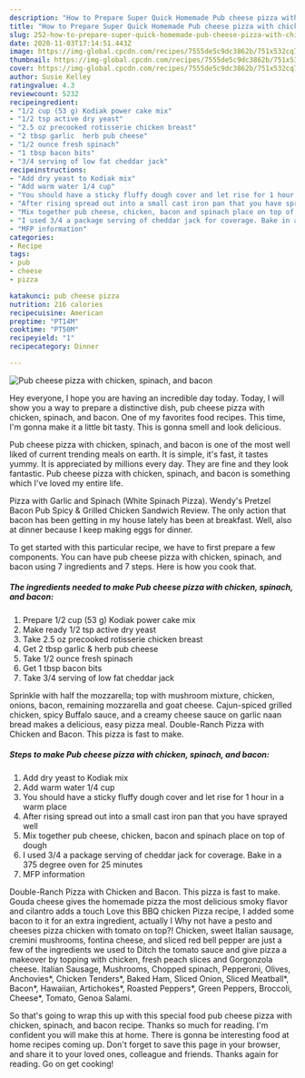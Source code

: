 ```yaml
---
description: "How to Prepare Super Quick Homemade Pub cheese pizza with chicken, spinach, and bacon"
title: "How to Prepare Super Quick Homemade Pub cheese pizza with chicken, spinach, and bacon"
slug: 252-how-to-prepare-super-quick-homemade-pub-cheese-pizza-with-chicken-spinach-and-bacon
date: 2020-11-03T17:14:51.443Z
image: https://img-global.cpcdn.com/recipes/7555de5c9dc3862b/751x532cq70/pub-cheese-pizza-with-chicken-spinach-and-bacon-recipe-main-photo.jpg
thumbnail: https://img-global.cpcdn.com/recipes/7555de5c9dc3862b/751x532cq70/pub-cheese-pizza-with-chicken-spinach-and-bacon-recipe-main-photo.jpg
cover: https://img-global.cpcdn.com/recipes/7555de5c9dc3862b/751x532cq70/pub-cheese-pizza-with-chicken-spinach-and-bacon-recipe-main-photo.jpg
author: Susie Kelley
ratingvalue: 4.3
reviewcount: 5232
recipeingredient:
- "1/2 cup (53 g) Kodiak power cake mix"
- "1/2 tsp active dry yeast"
- "2.5 oz precooked rotisserie chicken breast"
- "2 tbsp garlic  herb pub cheese"
- "1/2 ounce fresh spinach"
- "1 tbsp bacon bits"
- "3/4 serving of low fat cheddar jack"
recipeinstructions:
- "Add dry yeast to Kodiak mix"
- "Add warm water 1/4 cup"
- "You should have a sticky fluffy dough cover and let rise for 1 hour in a warm place"
- "After rising spread out into a small cast iron pan that you have sprayed well"
- "Mix together pub cheese, chicken, bacon and spinach place on top of dough"
- "I used 3/4 a package serving of cheddar jack for coverage. Bake in a 375 degree oven for 25 minutes"
- "MFP information"
categories:
- Recipe
tags:
- pub
- cheese
- pizza

katakunci: pub cheese pizza 
nutrition: 216 calories
recipecuisine: American
preptime: "PT14M"
cooktime: "PT50M"
recipeyield: "1"
recipecategory: Dinner

---
```



![Pub cheese pizza with chicken, spinach, and bacon](https://img-global.cpcdn.com/recipes/7555de5c9dc3862b/751x532cq70/pub-cheese-pizza-with-chicken-spinach-and-bacon-recipe-main-photo.jpg)

Hey everyone, I hope you are having an incredible day today. Today, I will show you a way to prepare a distinctive dish, pub cheese pizza with chicken, spinach, and bacon. One of my favorites food recipes. This time, I'm gonna make it a little bit tasty. This is gonna smell and look delicious.

Pub cheese pizza with chicken, spinach, and bacon is one of the most well liked of current trending meals on earth. It is simple, it's fast, it tastes yummy. It is appreciated by millions every day. They are fine and they look fantastic. Pub cheese pizza with chicken, spinach, and bacon is something which I've loved my entire life.

Pizza with Garlic and Spinach (White Spinach Pizza). Wendy&#39;s Pretzel Bacon Pub Spicy &amp; Grilled Chicken Sandwich Review. The only action that bacon has been getting in my house lately has been at breakfast. Well, also at dinner because I keep making eggs for dinner.


To get started with this particular recipe, we have to first prepare a few components. You can have pub cheese pizza with chicken, spinach, and bacon using 7 ingredients and 7 steps. Here is how you cook that.

<!--inarticleads1-->

##### The ingredients needed to make Pub cheese pizza with chicken, spinach, and bacon:

1. Prepare 1/2 cup (53 g) Kodiak power cake mix
1. Make ready 1/2 tsp active dry yeast
1. Take 2.5 oz precooked rotisserie chicken breast
1. Get 2 tbsp garlic &amp; herb pub cheese
1. Take 1/2 ounce fresh spinach
1. Get 1 tbsp bacon bits
1. Take 3/4 serving of low fat cheddar jack


Sprinkle with half the mozzarella; top with mushroom mixture, chicken, onions, bacon, remaining mozzarella and goat cheese. Cajun-spiced grilled chicken, spicy Buffalo sauce, and a creamy cheese sauce on garlic naan bread makes a delicious, easy pizza meal. Double-Ranch Pizza with Chicken and Bacon. This pizza is fast to make. 

<!--inarticleads2-->

##### Steps to make Pub cheese pizza with chicken, spinach, and bacon:

1. Add dry yeast to Kodiak mix
1. Add warm water 1/4 cup
1. You should have a sticky fluffy dough cover and let rise for 1 hour in a warm place
1. After rising spread out into a small cast iron pan that you have sprayed well
1. Mix together pub cheese, chicken, bacon and spinach place on top of dough
1. I used 3/4 a package serving of cheddar jack for coverage. Bake in a 375 degree oven for 25 minutes
1. MFP information


Double-Ranch Pizza with Chicken and Bacon. This pizza is fast to make. Gouda cheese gives the homemade pizza the most delicious smoky flavor and cilantro adds a touch Love this BBQ chicken Pizza recipe, I added some bacon to it for an extra ingredient, actually I Why not have a pesto and cheeses pizza chicken with tomato on top?! Chicken, sweet Italian sausage, cremini mushrooms, fontina cheese, and sliced red bell pepper are just a few of the ingredients we used to Ditch the tomato sauce and give pizza a makeover by topping with chicken, fresh peach slices and Gorgonzola cheese. Italian Sausage, Mushrooms, Chopped spinach, Pepperoni, Olives, Anchovies*, Chicken Tenders*, Baked Ham, Sliced Onion, Sliced Meatball*, Bacon*, Hawaiian, Artichokes*, Roasted Peppers*, Green Peppers, Broccoli, Cheese*, Tomato, Genoa Salami. 

So that's going to wrap this up with this special food pub cheese pizza with chicken, spinach, and bacon recipe. Thanks so much for reading. I'm confident you will make this at home. There is gonna be interesting food at home recipes coming up. Don't forget to save this page in your browser, and share it to your loved ones, colleague and friends. Thanks again for reading. Go on get cooking!
